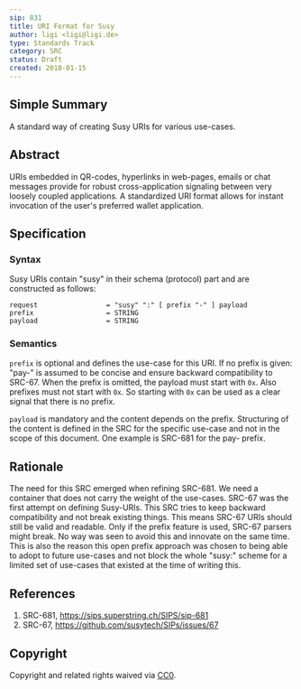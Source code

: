 ```yaml
---
sip: 831
title: URI Format for Susy
author: ligi <ligi@ligi.de>
type: Standards Track
category: SRC
status: Draft
created: 2018-01-15
---
```


## Simple Summary

A standard way of creating Susy URIs for various use-cases.

## Abstract

URIs embedded in QR-codes, hyperlinks in web-pages, emails or chat messages provide for robust cross-application signaling between very loosely coupled applications. A standardized URI format allows for instant invocation of the user's preferred wallet application.

## Specification

### Syntax

Susy URIs contain "susy" in their schema (protocol) part and are constructed as follows:

    request                 = "susy" ":" [ prefix "-" ] payload
    prefix                  = STRING
    payload                 = STRING

### Semantics

`prefix` is optional and defines the use-case for this URI. If no prefix is given: "pay-" is assumed to be concise and ensure backward compatibility to SRC-67. When the prefix is omitted, the payload must start with `0x`. Also prefixes must not start with `0x`. So starting with `0x` can be used as a clear signal that there is no prefix.

`payload` is mandatory and the content depends on the prefix. Structuring of the content is defined in the SRC for the specific use-case and not in the scope of this document. One example is SRC-681 for the pay- prefix.


## Rationale

The need for this SRC emerged when refining SRC-681. We need a container that does not carry the weight of the use-cases. SRC-67 was the first attempt on defining Susy-URIs. This SRC tries to keep backward compatibility and not break existing things. This means SRC-67 URIs should still be valid and readable. Only if the prefix feature is used, SRC-67 parsers might break. No way was seen to avoid this and innovate on the same time. This is also the reason this open prefix approach was chosen to being able to adopt to future use-cases and not block the whole "susy:" scheme for a limited set of use-cases that existed at the time of writing this.

## References

1. SRC-681, https://sips.superstring.ch/SIPS/sip-681
2. SRC-67, https://github.com/susytech/SIPs/issues/67

## Copyright

Copyright and related rights waived via [CC0](https://creativecommons.org/publicdomain/zero/1.0/).
